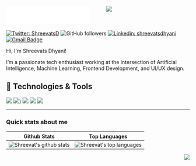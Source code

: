 <img src="header_en.svg"></img>
<img align='right' src="https://media.giphy.com/media/M9gbBd9nbDrOTu1Mqx/giphy.gif" width="230">

[![Twitter: ShreevatsD](https://img.shields.io/twitter/follow/shreevatsdhyani?style=social)](https://x.com/ShreevatsD)
![GitHub followers](https://img.shields.io/github/followers/shreevatsdhyani?label=Follow&style=social)
[![Linkedin: shreevatsdhyani](https://img.shields.io/badge/-Shreevats_Dhyani-blue?style=flat-square&logo=Linkedin&logoColor=white&link=https://www.linkedin.com/in/shreevats-dhyani/)](www.linkedin.com/in/shreevatsdhyani)
[![Gmail Badge](https://img.shields.io/badge/-GMail-c14438?style=social&logo=Gmail&logoColor=red&link=mailto:shreevats37@gmail.com)](mailto:shreevats37@gmail.com)

Hi, I'm Shreevats Dhyani!

I’m a passionate tech enthusiast working at the intersection of Artificial Intelligence, Machine Learning, Frontend Development, and UI/UX design.

## 🔧 Technologies & Tools

![](https://img.shields.io/badge/Java-informational?style=flat&logo=openjdk&logoColor=white&color=6aa6f8)
![](https://img.shields.io/badge/Python-informational?style=flat&logo=python&logoColor=white&color=6aa6f8))
![](https://img.shields.io/badge/C%2FC++-informational?style=flat&logo=cplusplus&logoColor=white&color=6aa6f8)
![](https://img.shields.io/badge/PostgreSQL-informational?style=flat&logo=postgresql&logoColor=white&color=6aa6f8)
![](https://img.shields.io/badge/HTML%2FCSS-informational?style=flat&logo=html5&logoColor=white&color=6aa6f8)


<!-- BLOG-POST-LIST:START 
## Blog & Writing
Apart from coding, I also maintain a blog - you can find my articles on [Hashnode](https://shreevatsdhyani.hashnode.dev/).
Some of my articles:
- [Goodbye etcd, Hello PostgreSQL: Running Kubernetes with an SQL Database]()
- [Remote Interactive Debugging of Python Applications Running in Kubernetes]()
- [The Right Way to Run Shell Commands From Python]()
- [Real Multithreading is Coming to Python - Learn How You Can Use It Now]()
BLOG-POST-LIST:END -->

---
### Quick stats about me
| Github Stats | Top Languages |
| --- | --- |
| ![Shreevat's github stats](https://github-readme-stats.vercel.app/api?username=shreevatsdhyani&theme=nightowl&hide_border=false&include_all_commits=false&count_private=true) | ![Shreevat's top languages](https://github-readme-stats.vercel.app/api/top-langs/?username=shreevatsdhyani&theme=nightowl&hide_border=false&include_all_commits=false&count_private=false&layout=compact) |

<p align="right">
<img src="https://komarev.com/ghpvc/?username=shreevatsdhyani&style=plastic&label=Views"><img>
</p>
